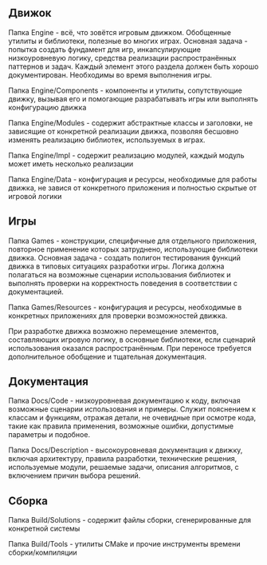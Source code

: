 ## Движок
Папка Engine - всё, что зовётся игровым движком. Обобщенные утилиты и библиотеки, полезные во многих играх.
Основная задача - попытка создать фундамент для игр, инкапсулирующие низкоуровневую логику, средства реализации
распространённых паттернов и задач. Каждый элемент этого раздела должен быть хорошо документирован. Необходимы
во время выполнения игры.

Папка Engine/Components - компоненты и утилиты, сопутствующие движку, вызывая его и помогающие разрабатывать
игры или выполнять конфигурацию движка

Папка Engine/Modules - содержит абстрактные классы и заголовки, не зависящие от конкретной реализации
движка, позволяя бесшовно изменять реализацию библиотек, используемых в играх.

Папка Engine/Impl - содержит реализацию модулей, каждый модуль может иметь несколько реализации

Папка Engine/Data - конфигурация и ресурсы, необходимые для работы движка, не завися от конкретного
приложения и полностью скрытые от игровой логики

## Игры
Папка Games - конструкции, специфичные для отдельного приложения, повторное применение которых затруднено,
использующие библиотеки движка. Основная задача - создать полигон тестирования функций движка в типовых
ситуациях разработки игры. Логика должна полагаться на возможные сценарии использования библиотек и выполнять
проверки на корректность поведения в соответствии с документацией.

Папка Games/Resources - конфигурация и ресурсы, необходимые в конкретных приложениях для
проверки возможностей движка.

При разработке движка возможно перемещение элементов, составляющих игровую логику, в основные библиотеки,
если сценарий использования оказался распространённым. При переносе требуется дополнительное обобщение 
и тщательная документация.

## Документация
Папка Docs/Code - низкоуровневая документацию к коду, включая возможные сценарии использования и примеры.
Служит пояснением к классам и функциям, отражая детали, не очевидные при осмотре кода, такие как правила
применения, возможные ошибки, допустимые параметры и подобное.

Папка Docs/Description - высокоуровневая документация к движку, включая архитектуру, правила разработки,
технические решения, используемые модули, решаемые задачи, описания алгоритмов,
с включением причин выбора решений.

## Сборка
Папка Build/Solutions - содержит файлы сборки, сгенерированные для конкретной системы

Папка Build/Tools - утилиты CMake и прочие инструменты времени сборки/компиляции

